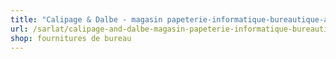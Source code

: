 ```yaml
---
title: "Calipage & Dalbe - magasin papeterie-informatique-bureautique-arts graphiques-dessin"
url: /sarlat/calipage-and-dalbe-magasin-papeterie-informatique-bureautique-arts-graphiques-dessin-2/
shop: fournitures de bureau
---
```

